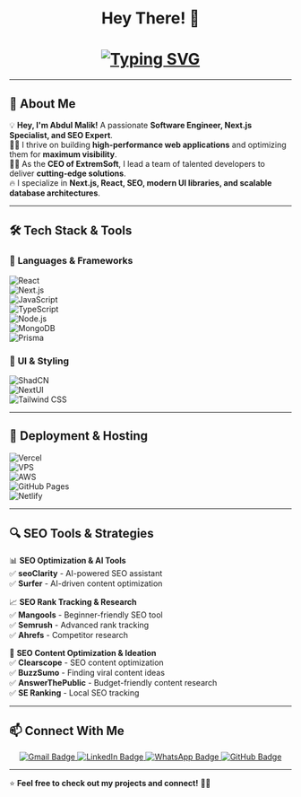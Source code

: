 <h1 align="center"> Hey There! 👋 </h1>

<h1 align="center">
  <a href="https://readme-typing-svg.herokuapp.com?font=Fira+Code&size=28&pause=1000&color=F7B42C&center=true&vCenter=true&width=600&lines=I'm+Abdul+Malik;Software+Engineer+%7C+Next.js+Expert;SEO+Specialist+%7C+Team+Lead;CEO+of+ExtremSoft">
    <img src="https://readme-typing-svg.herokuapp.com?font=Fira+Code&size=28&pause=1000&color=F7B42C&center=true&vCenter=true&width=600&lines=I'm+Abdul+Malik;Software+Engineer+%7C+Next.js+Expert;SEO+Specialist+%7C+Team+Lead;CEO+of+ExtremSoft" alt="Typing SVG" />
  </a>
</h1>

---

## 🚀 About Me  

💡 **Hey, I'm Abdul Malik!** A passionate **Software Engineer, Next.js Specialist, and SEO Expert**.  
👨‍💻 I thrive on building **high-performance web applications** and optimizing them for **maximum visibility**.  
🧑‍💼 As the **CEO of ExtremSoft**, I lead a team of talented developers to deliver **cutting-edge solutions**.  
🔥 I specialize in **Next.js, React, SEO, modern UI libraries, and scalable database architectures**.  

---

## 🛠️ Tech Stack & Tools  

### 🚀 **Languages & Frameworks**  
![React](https://img.shields.io/badge/React-61DAFB?style=for-the-badge&logo=react&logoColor=black)  
![Next.js](https://img.shields.io/badge/Next.js-000000?style=for-the-badge&logo=nextdotjs&logoColor=white)  
![JavaScript](https://img.shields.io/badge/JavaScript-F7DF1E?style=for-the-badge&logo=javascript&logoColor=black)  
![TypeScript](https://img.shields.io/badge/TypeScript-3178C6?style=for-the-badge&logo=typescript&logoColor=white)  
![Node.js](https://img.shields.io/badge/Node.js-339933?style=for-the-badge&logo=nodedotjs&logoColor=white)  
![MongoDB](https://img.shields.io/badge/MongoDB-4EA94B?style=for-the-badge&logo=mongodb&logoColor=white)  
![Prisma](https://img.shields.io/badge/Prisma-2D3748?style=for-the-badge&logo=prisma&logoColor=white)  

### 🎨 **UI & Styling**  
![ShadCN](https://img.shields.io/badge/ShadCN-000000?style=for-the-badge&logo=shadcn&logoColor=white)  
![NextUI](https://img.shields.io/badge/NextUI-007ACC?style=for-the-badge&logo=nextui&logoColor=white)  
![Tailwind CSS](https://img.shields.io/badge/Tailwind_CSS-38B2AC?style=for-the-badge&logo=tailwind-css&logoColor=white)  

---

## 🚀 Deployment & Hosting  
![Vercel](https://img.shields.io/badge/Vercel-000000?style=for-the-badge&logo=vercel&logoColor=white)  
![VPS](https://img.shields.io/badge/VPS-555555?style=for-the-badge&logo=server&logoColor=white)  
![AWS](https://img.shields.io/badge/AWS-232F3E?style=for-the-badge&logo=amazon-aws&logoColor=white)  
![GitHub Pages](https://img.shields.io/badge/GitHub_Pages-222222?style=for-the-badge&logo=github&logoColor=white)  
![Netlify](https://img.shields.io/badge/Netlify-00C7B7?style=for-the-badge&logo=netlify&logoColor=white)  

---

## 🔍 SEO Tools & Strategies  

📊 **SEO Optimization & AI Tools**  
✅ **seoClarity** - AI-powered SEO assistant  
✅ **Surfer** - AI-driven content optimization  

📈 **SEO Rank Tracking & Research**  
✅ **Mangools** - Beginner-friendly SEO tool  
✅ **Semrush** - Advanced rank tracking  
✅ **Ahrefs** - Competitor research  

📝 **SEO Content Optimization & Ideation**  
✅ **Clearscope** - SEO content optimization  
✅ **BuzzSumo** - Finding viral content ideas  
✅ **AnswerThePublic** - Budget-friendly content research  
✅ **SE Ranking** - Local SEO tracking  

---

## 📫 Connect With Me  

<p align="center">
  <a href="mailto:amalik90090@gmail.com">
    <img src="https://img.shields.io/badge/Gmail-D14836?style=for-the-badge&logo=gmail&logoColor=white" alt="Gmail Badge"/>
  </a>
  <a href="https://www.linkedin.com/in/abdul-malik-8304b8221/">
    <img src="https://img.shields.io/badge/LinkedIn-0A66C2?style=for-the-badge&logo=linkedin&logoColor=white" alt="LinkedIn Badge"/>
  </a>
  <a href="https://wa.me/923254254545">
    <img src="https://img.shields.io/badge/WhatsApp-25D366?style=for-the-badge&logo=whatsapp&logoColor=white" alt="WhatsApp Badge"/>
  </a>
  <a href="https://github.com/abdulmalik900">
    <img src="https://img.shields.io/badge/GitHub-181717?style=for-the-badge&logo=github&logoColor=white" alt="GitHub Badge"/>
  </a>
</p>

---

⭐ **Feel free to check out my projects and connect!** 🚀🔥
